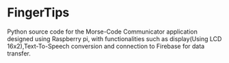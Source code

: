# FingerTips
Python source code for the Morse-Code Communicator application designed using Raspberry pi, with functionalities such as display(Using LCD 16x2),Text-To-Speech  conversion and connection to Firebase for  data transfer.
